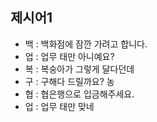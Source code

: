 ## 제시어1
- 백 : 백화점에 잠깐 가려고 합니다.
- 업 : 업무 태만 아니예요?
- 복 : 복숭아가 그렇게 달다던데
- 구 : 구해다 드릴까요? 농
- 협 : 협은행으로 입금해주세요.
- 업 : 업무 태만 맞네